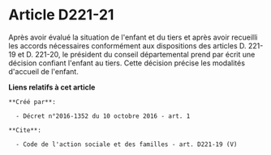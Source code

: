 # Article D221-21

Après avoir évalué la situation de l'enfant et du tiers et après avoir recueilli les accords nécessaires conformément aux
dispositions des articles D. 221-19 et D. 221-20, le président du conseil départemental prend par écrit une décision confiant
l'enfant au tiers. Cette décision précise les modalités d'accueil de l'enfant.

**Liens relatifs à cet article**

	**Créé par**:

	  - Décret n°2016-1352 du 10 octobre 2016 - art. 1

	**Cite**:

	  - Code de l'action sociale et des familles - art. D221-19 (V)
